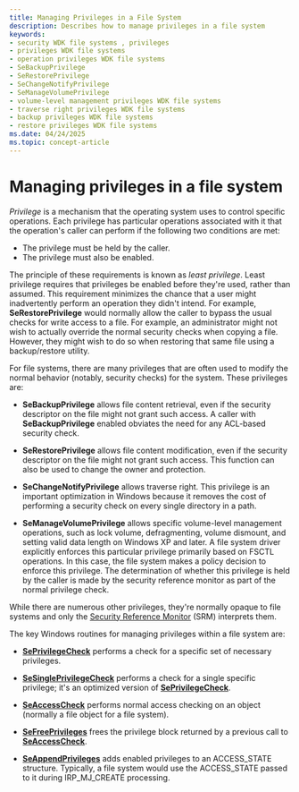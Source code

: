 ```yaml
---
title: Managing Privileges in a File System
description: Describes how to manage privileges in a file system
keywords:
- security WDK file systems , privileges
- privileges WDK file systems
- operation privileges WDK file systems
- SeBackupPrivilege
- SeRestorePrivilege
- SeChangeNotifyPrivilege
- SeManageVolumePrivilege
- volume-level management privileges WDK file systems
- traverse right privileges WDK file systems
- backup privileges WDK file systems
- restore privileges WDK file systems
ms.date: 04/24/2025
ms.topic: concept-article
---
```


# Managing privileges in a file system

*Privilege* is a mechanism that the operating system uses to control specific operations. Each privilege has particular operations associated with it that the operation's caller can perform if the following two conditions are met:

* The privilege must be held by the caller.
* The privilege must also be enabled.

The principle of these requirements is known as *least privilege*. Least privilege requires that privileges be enabled before they're used, rather than assumed. This requirement minimizes the chance that a user might inadvertently perform an operation they didn't intend. For example, **SeRestorePrivilege** would normally allow the caller to bypass the usual checks for write access to a file. For example, an administrator might not wish to actually override the normal security checks when copying a file. However, they might wish to do so when restoring that same file using a backup/restore utility.

For file systems, there are many privileges that are often used to modify the normal behavior (notably, security checks) for the system. These privileges are:

* **SeBackupPrivilege** allows file content retrieval, even if the security descriptor on the file might not grant such access. A caller with **SeBackupPrivilege** enabled obviates the need for any ACL-based security check.

* **SeRestorePrivilege** allows file content modification, even if the security descriptor on the file might not grant such access. This function can also be used to change the owner and protection.

* **SeChangeNotifyPrivilege** allows traverse right. This privilege is an important optimization in Windows because it removes the cost of performing a security check on every single directory in a path.

* **SeManageVolumePrivilege** allows specific volume-level management operations, such as lock volume, defragmenting, volume dismount, and setting valid data length on Windows XP and later. A file system driver explicitly enforces this particular privilege primarily based on FSCTL operations. In this case, the file system makes a policy decision to enforce this privilege. The determination of whether this privilege is held by the caller is made by the security reference monitor as part of the normal privilege check.

While there are numerous other privileges, they're normally opaque to file systems and only the [Security Reference Monitor](../kernel/windows-kernel-mode-security-reference-monitor.md) (SRM) interprets them.

The key Windows routines for managing privileges within a file system are:

* [**SePrivilegeCheck**](/windows-hardware/drivers/ddi/ntifs/nf-ntifs-seprivilegecheck) performs a check for a specific set of necessary privileges.

* [**SeSinglePrivilegeCheck**](/windows-hardware/drivers/ddi/ntddk/nf-ntddk-sesingleprivilegecheck) performs a check for a single specific privilege; it's an optimized version of [**SePrivilegeCheck**](/windows-hardware/drivers/ddi/ntifs/nf-ntifs-seprivilegecheck).

* [**SeAccessCheck**](/windows-hardware/drivers/ddi/wdm/nf-wdm-seaccesscheck) performs normal access checking on an object (normally a file object for a file system).

* [**SeFreePrivileges**](/windows-hardware/drivers/ddi/ntifs/nf-ntifs-sefreeprivileges) frees the privilege block returned by a previous call to [**SeAccessCheck**](/windows-hardware/drivers/ddi/wdm/nf-wdm-seaccesscheck).

* [**SeAppendPrivileges**](/windows-hardware/drivers/ddi/ntifs/nf-ntifs-seappendprivileges) adds enabled privileges to an ACCESS_STATE structure. Typically, a file system would use the ACCESS_STATE passed to it during IRP_MJ_CREATE processing.
